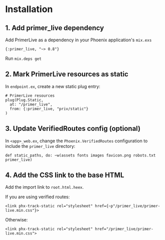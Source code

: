 # Installation

## 1. Add primer_live dependency

Add PrimerLive as a dependency in your Phoenix application's `mix.exs`

```
{:primer_live, "~> 0.8"}
```

Run `mix.deps get`

## 2. Mark PrimerLive resources as static

In <code>endpoint.ex</code>, create a new static plug entry:

```
# PrimerLive resources
plug(Plug.Static,
  at: "/primer_live",
  from: {:primer_live, "priv/static"}
)
```

## 3. Update VerifiedRoutes config (optional)

In `<app>_web.ex`, change the `Phoenix.VerifiedRoutes` configuration to include the `primer_live` directory:

```
def static_paths, do: ~w(assets fonts images favicon.png robots.txt primer_live)
```

## 4. Add the CSS link to the base HTML

<p>Add the import link to <code>root.html.heex</code>.</p>
<p>If you are using verified routes:</p>

```
<link phx-track-static rel="stylesheet" href={~p"/primer_live/primer-live.min.css"}>
```

Otherwise:

```
<link phx-track-static rel="stylesheet" href="/primer_live/primer-live.min.css">
```
